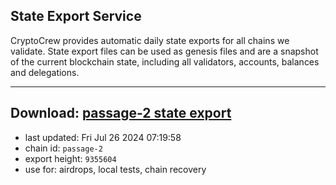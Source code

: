 ## State Export Service
CryptoCrew provides automatic daily state exports for all chains we validate. State export files can be used as genesis files and are a snapshot of the current blockchain state, including all validators, accounts, balances and delegations.

---
**Download: [passage-2 state export](https://dl-eu2.ccvalidators.com/SERVICE/passage/passage-2_export_9355604.json)**
---

- last updated: Fri Jul 26 2024 07:19:58
- chain id: `passage-2`
- export height: `9355604`
- use for: airdrops, local tests, chain recovery

